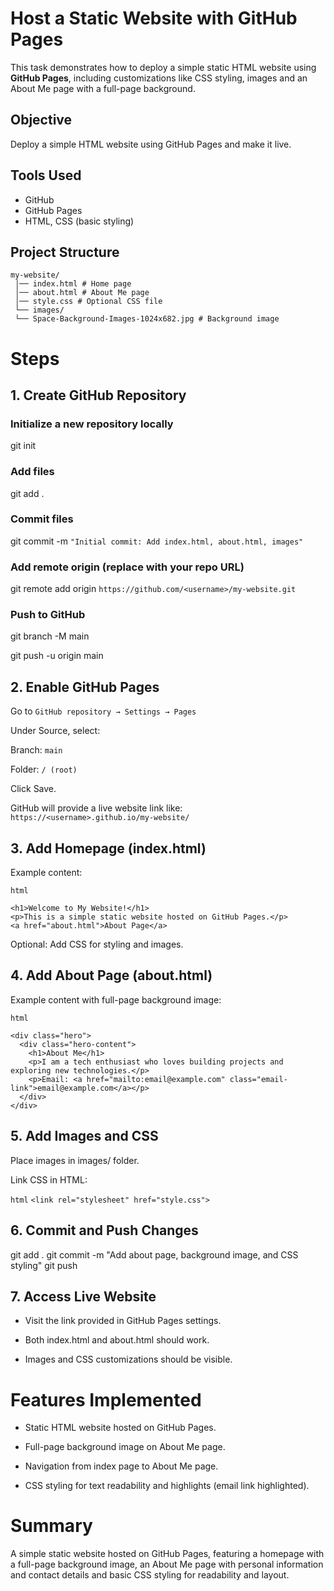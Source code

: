 # Host a Static Website with GitHub Pages

This task demonstrates how to deploy a simple static HTML website using **GitHub Pages**, including customizations like CSS styling, images and an About Me page with a full-page background.

## Objective
Deploy a simple HTML website using GitHub Pages and make it live.

## Tools Used
- GitHub
- GitHub Pages
- HTML, CSS (basic styling)

## Project Structure

    my-website/
     │── index.html # Home page
     │── about.html # About Me page
     │── style.css # Optional CSS file
     └── images/
     └── Space-Background-Images-1024x682.jpg # Background image

# Steps

## 1. Create GitHub Repository

### Initialize a new repository locally
git init

### Add files
git add .

### Commit files
git commit -m `"Initial commit: Add index.html, about.html, images"`

### Add remote origin (replace with your repo URL)
git remote add origin `https://github.com/<username>/my-website.git`

### Push to GitHub
git branch -M main

git push -u origin main

## 2. Enable GitHub Pages
Go to `GitHub repository → Settings → Pages`

Under Source, select:

Branch: `main`

Folder: `/ (root)`

Click Save.

GitHub will provide a live website link like:
`https://<username>.github.io/my-website/`

## 3. Add Homepage (index.html)
Example content:

    html
    
    <h1>Welcome to My Website!</h1>
    <p>This is a simple static website hosted on GitHub Pages.</p>
    <a href="about.html">About Page</a>
    
Optional: Add CSS for styling and images.

## 4. Add About Page (about.html)
  Example content with full-page background image:
    
    html
    
    <div class="hero">
      <div class="hero-content">
        <h1>About Me</h1>
        <p>I am a tech enthusiast who loves building projects and exploring new technologies.</p>
        <p>Email: <a href="mailto:email@example.com" class="email-link">email@example.com</a></p>
      </div>
    </div>

## 5. Add Images and CSS
Place images in images/ folder.

Link CSS in HTML:

`html`
`<link rel="stylesheet" href="style.css">`

## 6. Commit and Push Changes
git add .
git commit -m "Add about page, background image, and CSS styling"
git push

## 7. Access Live Website
 * Visit the link provided in GitHub Pages settings.

 * Both index.html and about.html should work.

 * Images and CSS customizations should be visible.

# Features Implemented
 * Static HTML website hosted on GitHub Pages.

 * Full-page background image on About Me page.

 * Navigation from index page to About Me page.

 * CSS styling for text readability and highlights (email link highlighted).

# Summary
A simple static website hosted on GitHub Pages, featuring a homepage with a full-page background image, an About Me page with personal information and contact details and basic CSS styling for readability and layout.
